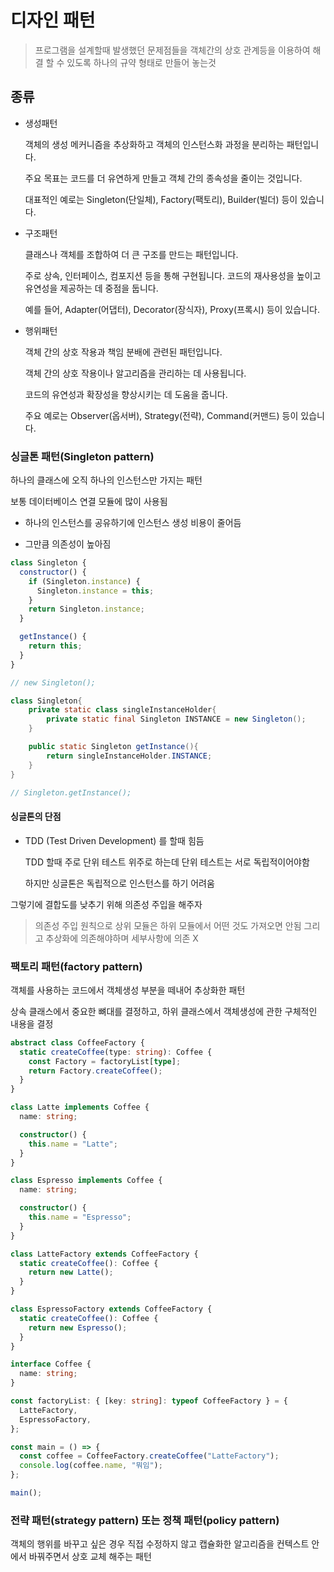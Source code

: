 # 디자인 패턴

> 프로그램을 설계할때 발생했던 문제점들을 객체간의 상호 관계등을 이용하여 해결 할 수 있도록 하나의 규약 형태로 만들어 놓는것

## 종류

- 생성패턴

  객체의 생성 메커니즘을 추상화하고 객체의 인스턴스화 과정을 분리하는 패턴입니다.

  주요 목표는 코드를 더 유연하게 만들고 객체 간의 종속성을 줄이는 것입니다.

  대표적인 예로는 Singleton(단일체), Factory(팩토리), Builder(빌더) 등이 있습니다.

- 구조패턴

  클래스나 객체를 조합하여 더 큰 구조를 만드는 패턴입니다.

  주로 상속, 인터페이스, 컴포지션 등을 통해 구현됩니다.
  코드의 재사용성을 높이고 유연성을 제공하는 데 중점을 둡니다.

  예를 들어, Adapter(어댑터), Decorator(장식자), Proxy(프록시) 등이 있습니다.

- 행위패턴

  객체 간의 상호 작용과 책임 분배에 관련된 패턴입니다.

  객체 간의 상호 작용이나 알고리즘을 관리하는 데 사용됩니다.

  코드의 유연성과 확장성을 향상시키는 데 도움을 줍니다.

  주요 예로는 Observer(옵서버), Strategy(전략), Command(커맨드) 등이 있습니다.

### 싱글톤 패턴(Singleton pattern)

하나의 클래스에 오직 하나의 인스턴스만 가지는 패턴

보통 데이터베이스 연결 모듈에 많이 사용됨

- 하나의 인스턴스를 공유하기에 인스턴스 생성 비용이 줄어듬

- 그만큼 의존성이 높아짐

```js
class Singleton {
  constructor() {
    if (Singleton.instance) {
      Singleton.instance = this;
    }
    return Singleton.instance;
  }

  getInstance() {
    return this;
  }
}

// new Singleton();
```

```java
class Singleton{
    private static class singleInstanceHolder{
        private static final Singleton INSTANCE = new Singleton();
    }

    public static Singleton getInstance(){
        return singleInstanceHolder.INSTANCE;
    }
}

// Singleton.getInstance();
```

#### 싱글톤의 단점

- TDD (Test Driven Development) 를 할때 힘듬

  TDD 할때 주로 단위 테스트 위주로 하는데 단위 테스트는 서로 독립적이어야함

  하지만 싱글톤은 독립적으로 인스턴스를 하기 어려움

그렇기에 결합도를 낮추기 위해 의존성 주입을 해주자

> 의존성 주입 원칙으로 상위 모듈은 하위 모듈에서 어떤 것도 가져오면 안됨 그리고 추상화에 의존해야하며 세부사항에 의존 X

### 팩토리 패턴(factory pattern)

객체를 사용하는 코드에서 객체생성 부분을 떼내어 추상화한 패턴

상속 클래스에서 중요한 뼈대를 결정하고, 하위 클래스에서 객체생성에 관한 구체적인 내용을 결정

```ts
abstract class CoffeeFactory {
  static createCoffee(type: string): Coffee {
    const Factory = factoryList[type];
    return Factory.createCoffee();
  }
}

class Latte implements Coffee {
  name: string;

  constructor() {
    this.name = "Latte";
  }
}

class Espresso implements Coffee {
  name: string;

  constructor() {
    this.name = "Espresso";
  }
}

class LatteFactory extends CoffeeFactory {
  static createCoffee(): Coffee {
    return new Latte();
  }
}

class EspressoFactory extends CoffeeFactory {
  static createCoffee(): Coffee {
    return new Espresso();
  }
}

interface Coffee {
  name: string;
}

const factoryList: { [key: string]: typeof CoffeeFactory } = {
  LatteFactory,
  EspressoFactory,
};

const main = () => {
  const coffee = CoffeeFactory.createCoffee("LatteFactory");
  console.log(coffee.name, "뭐임");
};

main();
```

### 전략 패턴(strategy pattern) 또는 정책 패턴(policy pattern)

객체의 행위를 바꾸고 싶은 경우 직접 수정하지 않고 캡슐화한 알고리즘을 컨텍스트 안에서 바꿔주면서 상호 교체 해주는 패턴
